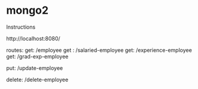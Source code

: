 # mongo2
Instructions

http://localhost:8080/

routes:
get: /employee
get : /salaried-employee
get: /experience-employee
get: /grad-exp-employee

put: /update-employee

delete: /delete-employee
